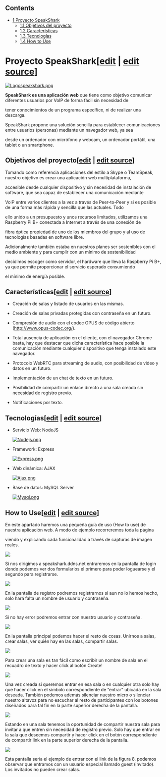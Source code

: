 ## Contents

* [1 Proyecto SpeakShark](#Proyecto_SpeakShark)
  + [1.1 Objetivos del proyecto](#Objetivos_del_proyecto)
  + [1.2 Características](#Caracter.C3.ADsticas)
  + [1.3 Tecnologías](#Tecnolog.C3.ADas)
  + [1.4 How to Use](#How_to_Use)

# Proyecto SpeakShark[[edit](/pti/index.php?title=Categor%C3%ADa:SpeakShark&veaction=edit&section=1 "Edit section: Proyecto SpeakShark") | [edit source](/pti/index.php?title=Categor%C3%ADa:SpeakShark&action=edit&section=1 "Edit section: Proyecto SpeakShark")]

[![Logospeakshark.png](images/Logospeakshark.png)](/pti/index.php/File:Logospeakshark.png)

**SpeakShark es una aplicación web**  que tiene como objetivo comunicar diferentes usuarios por VoIP de forma fácil sin necesidad de

tener conocimientos de un programa específico, ni de realizar una descarga.

SpeakShark propone una solución sencilla para establecer comunicaciones entre usuarios (personas) mediante un navegador web, ya sea

desde un ordenador con micrófono y webcam, un ordenador portátil, una tablet o un smartphone.

## Objetivos del proyecto[[edit](/pti/index.php?title=Categor%C3%ADa:SpeakShark&veaction=edit&section=2 "Edit section: Objetivos del proyecto") | [edit source](/pti/index.php?title=Categor%C3%ADa:SpeakShark&action=edit&section=2 "Edit section: Objetivos del proyecto")]

Tomando como referencia aplicaciones del estilo a Skype o TeamSpeak, nuestro objetivo es crear una aplicación web multiplataforma,

accesible desde cualquier dispositivo y sin necesidad de instalación de software, que sea capaz de establecer una comunicación mediante

VoIP entre varios clientes a la vez a través de Peer-to-Peer y si es posible de una forma más rápida y sencilla que las actuales. Todo

ello unido a un presupuesto y unos recursos limitados, utilizamos una Raspberry Pi B+ conectada a Internet a través de una conexión de

fibra óptica propiedad de uno de los miembros del grupo y al uso de tecnologías basadas en software libre.

Adicionalmente también estaba en nuestros planes ser sostenibles con el medio ambiente y para cumplir con un mínimo de sostenibilidad

decidimos escoger como servidor, el hardware que lleva la Raspberry Pi B+, ya que permite proporcionar el servicio esperado consumiendo

el mínimo de energía posible.

## Características[[edit](/pti/index.php?title=Categor%C3%ADa:SpeakShark&veaction=edit&section=3 "Edit section: Características") | [edit source](/pti/index.php?title=Categor%C3%ADa:SpeakShark&action=edit&section=3 "Edit section: Características")]

* Creación de salas y listado de usuarios en las mismas.

* Creación de salas privadas protegidas con contraseña en un futuro.

* Compresión de audio con el codec OPUS de código abierto (<http://www.opus-codec.org/>).

* Total ausencia de aplicación en el cliente, con el navegador Chrome basta, hay que destacar que dicha característica hace posible la comunicación mediante cualquier dispositivo que tenga instalado este navegador.

* Protocolo WebRTC para streaming de audio, con posibilidad de video y datos en un futuro.

* Implementación de un chat de texto en un futuro.

* Posibilidad de compartir un enlace directo a una sala creada sin necesidad de registro previo.

* Notificaciones por texto.

## Tecnologías[[edit](/pti/index.php?title=Categor%C3%ADa:SpeakShark&veaction=edit&section=4 "Edit section: Tecnologías") | [edit source](/pti/index.php?title=Categor%C3%ADa:SpeakShark&action=edit&section=4 "Edit section: Tecnologías")]

* Servicio Web: NodeJS

  [![Nodejs.png](images/Nodejs.png)](/pti/index.php/File:Nodejs.png)
* Framework: Express

  [![Express.png](images/Express.png)](/pti/index.php/File:Express.png)
* Web dinámica: AJAX

  [![Ajax.png](images/Ajax.png)](/pti/index.php/File:Ajax.png)
* Base de datos: MySQL Server

  [![Mysql.png](images/Mysql.png)](/pti/index.php/File:Mysql.png)

## How to Use[[edit](/pti/index.php?title=Categor%C3%ADa:SpeakShark&veaction=edit&section=5 "Edit section: How to Use") | [edit source](/pti/index.php?title=Categor%C3%ADa:SpeakShark&action=edit&section=5 "Edit section: How to Use")]

En este apartado haremos una pequeña guía de uso (How to use) de nuestra aplicación web. A modo de ejemplo recorreremos toda la página

viendo y explicando cada funcionalidad a través de capturas de imagen reales.

[![](images/700px-18.png)](/pti/index.php/File:18.png)

Si nos dirigimos a speakshark.ddns.net entraremos en la pantalla de login donde podemos ver dos formularios el primero para poder loguearse y el segundo para registrarse.

[![](images/700px-22.png)](/pti/index.php/File:22.png)

En la pantalla de registro podremos registrarnos si aun no lo hemos hecho, solo hará falta un nombre de usuario y contraseña.

[![](images/700px-33.png)](/pti/index.php/File:33.png)

Si no hay error podremos entrar con nuestro usuario y contraseña.

[![](images/700px-44.png)](/pti/index.php/File:44.png)

En la pantalla principal podemos hacer el resto de cosas. Unirnos a salas, crear salas, ver quién hay en las salas, compartir salas.

[![](images/700px-55.png)](/pti/index.php/File:55.png)

Para crear una sala es tan fácil como escribir un nombre de sala en el recuadro de texto y hacer click al botón Create!

[![](images/700px-66.png)](/pti/index.php/File:66.png)

Una vez creada si queremos entrar en esa sala o en cualquier otra solo hay que hacer click en el símbolo correspondiente de “entrar” ubicada en la sala deseada. También podemos además silenciar nuestro micro o silenciar nuestro altavoz para no escuchar al resto de participantes con los botones diseñados para tal fin en la parte superior derecha de la pantalla.

[![](images/700px-77.png)](/pti/index.php/File:77.png)

Estando en una sala tenemos la oportunidad de compartir nuestra sala para invitar a que entren sin necesidad de registro previo. Solo hay que entrar en la sala que deseemos compartir y hacer click en el botón correspondiente de compartir link en la parte superior derecha de la pantalla.

[![](images/700px-88.png)](/pti/index.php/File:88.png)

Esta pantalla sería el ejemplo de entrar con el link de la figura 8. podemos observar que entramos con un usuario especial llamado guest (invitado). Los invitados no pueden crear salas.